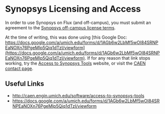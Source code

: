 Synopsys Licensing and Access
=============================

In order to use Synopsys on Flux (and off-campus), you must submit an agreement to the
[Synopsys off-campus license terms](http://caen.engin.umich.edu/software/access-to-synopsys-tools).

At the time of writing, this was done using [this Google Doc: https://docs.google.com/a/umich.edu/forms/d/1AGb6w2LbMf5wOI84SRNPEaNOXn76PgeMIp5Qiq1dTzI/viewform](https://docs.google.com/a/umich.edu/forms/d/1AGb6w2LbMf5wOI84SRNPEaNOXn76PgeMIp5Qiq1dTzI/viewform).
If for any reason that link stops working, try the
[Access to Synopsys Tools](http://caen.engin.umich.edu/software/access-to-synopsys-tools)
website, or visit the [CAEN contact page](http://caen.engin.umich.edu/contact).


## Useful Links
- <http://caen.engin.umich.edu/software/access-to-synopsys-tools>
- <https://docs.google.com/a/umich.edu/forms/d/1AGb6w2LbMf5wOI84SRNPEaNOXn76PgeMIp5Qiq1dTzI/viewform>
